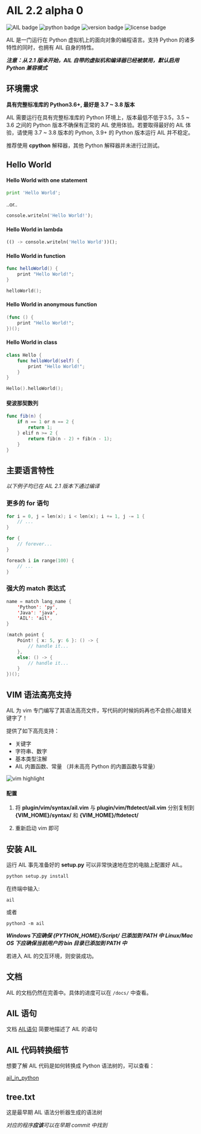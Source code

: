 # AIL 2.2 alpha 0

![AIL badge](https://img.shields.io/badge/AIL-Programming%20Language-blue)
![python badge](https://img.shields.io/badge/python-3.6%2B-blue)
![version badge](https://img.shields.io/badge/version-2.1%20alpha-success)
![license badge](https://img.shields.io/badge/license-GPL-blue)

AIL 是一门运行在 Python 虚拟机上的面向对象的编程语言。支持 Python 的诸多特性的同时，也拥有 AIL 自身的特性。

***注意：从 2.1 版本开始，AIL 自带的虚拟机和编译器已经被禁用，默认启用 Python 兼容模式***

## 环境需求

**具有完整标准库的 Python3.6+, 最好是 3.7 ~ 3.8 版本**

AIL 需要运行在具有完整标准库的 Python 环境上，版本最低不低于3.5，3.5 ~ 3.6 之间的 Python 版本不确保有正常的 AIL 使用体验。若要取得最好的 AIL 体验，请使用 3.7 ~ 3.8 版本的 Python, 3.9+ 的 Python 版本运行 AIL 并不稳定。

推荐使用 **cpython** 解释器，其他 Python 解释器并未进行过测试。

## Hello World

#### Hello World with one statement
```python
print 'Hello World';
```
..or..
```python
console.writeln('Hello World!');
```

#### Hello World in lambda
```python
(() -> console.writeln('Hello World'))();
```

#### Hello World in function
```swift
func helloWorld() {
    print "Hello World!";
}

helloWorld();
```

#### Hello World in anonymous function
```swift
(func () {
    print "Hello World!";
})();
```

#### Hello World in class
```swift
class Hello {
    func helloWorld(self) {
        print "Hello World!";
    }
}

Hello().helloWorld();
```

#### 斐波那契数列

```swift
func fib(n) {
    if n == 1 or n == 2 {
        return 1;
    } elif n >= 2 {
        return fib(n - 2) + fib(n - 1);
    }
}
```

## 主要语言特性

*以下例子均已在 AIL 2.1 版本下通过编译*

### 更多的 for 语句

```swift
for i = 0, j = len(x); i < len(x); i += 1, j -= 1 {
    // ...
}

for {
    // forever...
}

foreach i in range(100) {
    // ...
}
```

### 强大的 match 表达式

```swift
name = match lang_name {
    'Python': 'py',
    'Java': 'java',
    'AIL': 'ail',
}

(match point {
    Point! { x: 5, y: 6 }: () -> {
        // handle it...
    },
    else: () -> {
        // handle it...
    }
})();
```

## VIM 语法高亮支持

AIL 为 vim 专门编写了其语法高亮文件，写代码的时候妈妈再也不会担心敲错关键字了！

提供了如下高亮支持：

- 关键字
- 字符串、数字
- 基本类型注解
- AIL 内置函数、常量 （并未高亮 Python 的内置函数与常量）

![vim highlight](https://gitee.com/LaomoBK/ail/raw/2.1/misc/vim_highlight.jpg)

#### 配置

1. 将 **plugin/vim/syntax/ail.vim** 与 **plugin/vim/ftdetect/ail.vim** 分别复制到 **{VIM_HOME}/syntax/** 和 **{VIM_HOME}/ftdetect/**

2. 重新启动 vim 即可

## 安装 AIL

运行 AIL 事先准备好的 **setup.py** 可以非常快速地在您的电脑上配置好 AIL。

```sh
python setup.py install
```

在终端中输入:
```
ail
```

或者

```
python3 -m ail
```

***Windows下应确保 {PYTHON_HOME}/Script/ 已添加到 PATH 中***
***Linux/Mac OS 下应确保当前用户的 bin 目录已添加到 PATH 中***

若进入 AIL 的交互环境，则安装成功。

## 文档

AIL 的文档仍然在完善中。具体的进度可以在 `/docs/` 中查看。

## AIL 语句
文档 [AIL语句](./docs/reference/statements.md) 简要地描述了 AIL 的语句

## AIL 代码转换细节

想要了解 AIL 代码是如何转换成 Python 语法树的，可以查看：

 [ail_in_python](./docs/developer/ail_in_python.md)

## tree.txt

这是最早期 AIL 语法分析器生成的语法树

*对应的程序**应该**可以在早期 commit 中找到*
